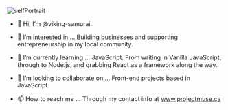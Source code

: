 ![selfPortrait](https://user-images.githubusercontent.com/40673005/185241972-4a09d01b-5560-4a54-a7c5-7b052526a286.jpg)
- 👋 Hi, I’m @viking-samurai.

- 👀 I’m interested in ...
      Building businesses and supporting entrepreneurship in my local community.
      
- 🌱 I’m currently learning ...
      JavaScript.  From writing in Vanilla JavaScript, through to Node.js, and grabbing React as a framework along the way.
      
- 💞️ I’m looking to collaborate on ...
      Front-end projects based in JavaScript.
      
- 📫 How to reach me ...
      Through my contact info at www.projectmuse.ca

<!---
viking-samurai/viking-samurai is a ✨ special ✨ repository because its `README.md` (this file) appears on your GitHub profile.
You can click the Preview link to take a look at your changes.
--->
